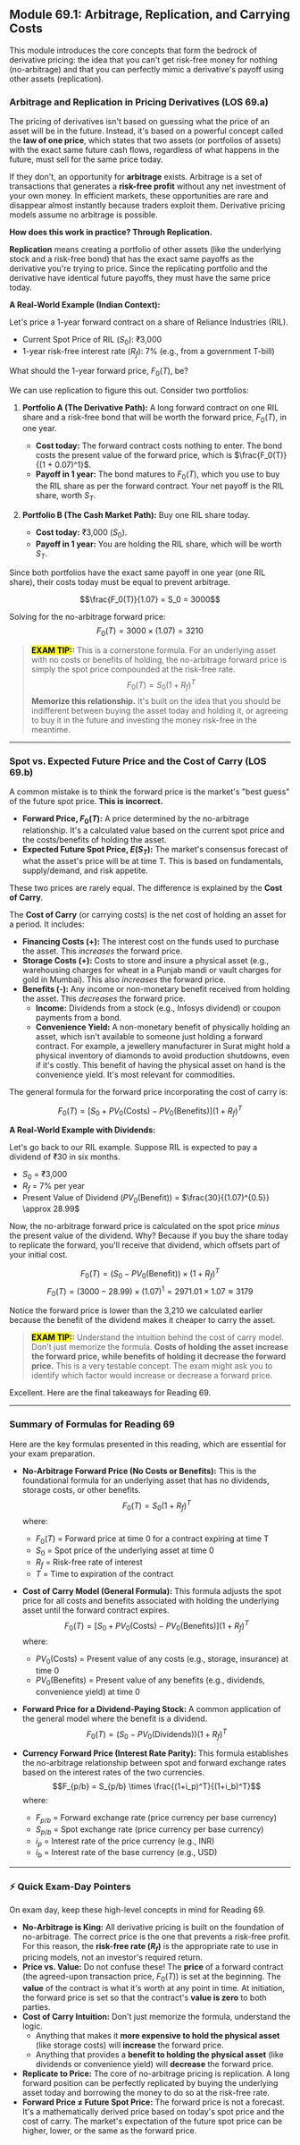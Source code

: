 ## Module 69.1: Arbitrage, Replication, and Carrying Costs

This module introduces the core concepts that form the bedrock of derivative pricing: the idea that you can't get risk-free money for nothing (no-arbitrage) and that you can perfectly mimic a derivative's payoff using other assets (replication).

### Arbitrage and Replication in Pricing Derivatives (LOS 69.a)

The pricing of derivatives isn't based on guessing what the price of an asset will be in the future. Instead, it's based on a powerful concept called the **law of one price**, which states that two assets (or portfolios of assets) with the exact same future cash flows, regardless of what happens in the future, must sell for the same price today.

If they don't, an opportunity for **arbitrage** exists. Arbitrage is a set of transactions that generates a **risk-free profit** without any net investment of your own money. In efficient markets, these opportunities are rare and disappear almost instantly because traders exploit them. Derivative pricing models assume no arbitrage is possible.

**How does this work in practice? Through Replication.**

**Replication** means creating a portfolio of other assets (like the underlying stock and a risk-free bond) that has the exact same payoffs as the derivative you're trying to price. Since the replicating portfolio and the derivative have identical future payoffs, they must have the same price today.

**A Real-World Example (Indian Context):**

Let's price a 1-year forward contract on a share of Reliance Industries (RIL).
* Current Spot Price of RIL ($S_0$): ₹3,000
* 1-year risk-free interest rate ($R_f$): 7% (e.g., from a government T-bill)

What should the 1-year forward price, $F_0(T)$, be?

We can use replication to figure this out. Consider two portfolios:

1.  **Portfolio A (The Derivative Path):** A long forward contract on one RIL share and a risk-free bond that will be worth the forward price, $F_0(T)$, in one year.
    * **Cost today:** The forward contract costs nothing to enter. The bond costs the present value of the forward price, which is $\frac{F_0(T)}{(1 + 0.07)^1}$.
    * **Payoff in 1 year:** The bond matures to $F_0(T)$, which you use to buy the RIL share as per the forward contract. Your net payoff is the RIL share, worth $S_T$.

2.  **Portfolio B (The Cash Market Path):** Buy one RIL share today.
    * **Cost today:** ₹3,000 ($S_0$).
    * **Payoff in 1 year:** You are holding the RIL share, which will be worth $S_T$.

Since both portfolios have the exact same payoff in one year (one RIL share), their costs today must be equal to prevent arbitrage.

$$\frac{F_0(T)}{1.07} = S_0 = 3000$$

Solving for the no-arbitrage forward price:
$$F_0(T) = 3000 \times (1.07) = 3210$$

> **<mark>EXAM TIP:</mark>:** This is a cornerstone formula. For an underlying asset with no costs or benefits of holding, the no-arbitrage forward price is simply the spot price compounded at the risk-free rate.
> $$F_0(T) = S_0(1 + R_f)^T$$
> **Memorize this relationship.** It's built on the idea that you should be indifferent between buying the asset today and holding it, or agreeing to buy it in the future and investing the money risk-free in the meantime.

***

### Spot vs. Expected Future Price and the Cost of Carry (LOS 69.b)

A common mistake is to think the forward price is the market's "best guess" of the future spot price. **This is incorrect.**
* **Forward Price, $F_0(T)$:** A price determined by the no-arbitrage relationship. It's a calculated value based on the current spot price and the costs/benefits of holding the asset.
* **Expected Future Spot Price, $E(S_T)$:** The market's consensus forecast of what the asset's price will be at time T. This is based on fundamentals, supply/demand, and risk appetite.

These two prices are rarely equal. The difference is explained by the **Cost of Carry**.

The **Cost of Carry** (or carrying costs) is the net cost of holding an asset for a period. It includes:
* **Financing Costs (+):** The interest cost on the funds used to purchase the asset. This *increases* the forward price.
* **Storage Costs (+):** Costs to store and insure a physical asset (e.g., warehousing charges for wheat in a Punjab mandi or vault charges for gold in Mumbai). This also *increases* the forward price.
* **Benefits (-):** Any income or non-monetary benefit received from holding the asset. This *decreases* the forward price.
    * **Income:** Dividends from a stock (e.g., Infosys dividend) or coupon payments from a bond.
    * **Convenience Yield:** A non-monetary benefit of physically holding an asset, which isn't available to someone just holding a forward contract. For example, a jewellery manufacturer in Surat might hold a physical inventory of diamonds to avoid production shutdowns, even if it's costly. This benefit of having the physical asset on hand is the convenience yield. It's most relevant for commodities.

The general formula for the forward price incorporating the cost of carry is:

$$F_0(T) = [S_0 + PV_0(\text{Costs}) - PV_0(\text{Benefits})](1 + R_f)^T$$

**A Real-World Example with Dividends:**

Let's go back to our RIL example. Suppose RIL is expected to pay a dividend of ₹30 in six months.
* $S_0$ = ₹3,000
* $R_f$ = 7% per year
* Present Value of Dividend ($PV_0(\text{Benefit})$) = $\frac{30}{(1.07)^{0.5}} \approx 28.99$

Now, the no-arbitrage forward price is calculated on the spot price *minus* the present value of the dividend. Why? Because if you buy the share today to replicate the forward, you'll receive that dividend, which offsets part of your initial cost.

$$F_0(T) = (S_0 - PV_0(\text{Benefit})) \times (1 + R_f)^T$$
$$F_0(T) = (3000 - 28.99) \times (1.07)^1 = 2971.01 \times 1.07 \approx 3179$$

Notice the forward price is lower than the 3,210 we calculated earlier because the benefit of the dividend makes it cheaper to carry the asset.

> **<mark>EXAM TIP:</mark>:** Understand the intuition behind the cost of carry model. Don't just memorize the formula. **Costs of holding the asset increase the forward price, while benefits of holding it decrease the forward price.** This is a very testable concept. The exam might ask you to identify which factor would increase or decrease a forward price.

Excellent. Here are the final takeaways for Reading 69.

***

### Summary of Formulas for Reading 69

Here are the key formulas presented in this reading, which are essential for your exam preparation.

* **No-Arbitrage Forward Price (No Costs or Benefits):**
    This is the foundational formula for an underlying asset that has no dividends, storage costs, or other benefits.
    $$F_0(T) = S_0(1 + R_f)^T$$
    where:
    * $F_0(T)$ = Forward price at time 0 for a contract expiring at time T
    * $S_0$ = Spot price of the underlying asset at time 0
    * $R_f$ = Risk-free rate of interest
    * $T$ = Time to expiration of the contract

* **Cost of Carry Model (General Formula):**
    This formula adjusts the spot price for all costs and benefits associated with holding the underlying asset until the forward contract expires.
    $$F_0(T) = [S_0 + PV_0(\text{Costs}) - PV_0(\text{Benefits})](1 + R_f)^T$$
    where:
    * $PV_0(\text{Costs})$ = Present value of any costs (e.g., storage, insurance) at time 0
    * $PV_0(\text{Benefits})$ = Present value of any benefits (e.g., dividends, convenience yield) at time 0

* **Forward Price for a Dividend-Paying Stock:**
    A common application of the general model where the benefit is a dividend.
    $$F_0(T) = (S_0 - PV_0(\text{Dividends}))(1 + R_f)^T$$

* **Currency Forward Price (Interest Rate Parity):**
    This formula establishes the no-arbitrage relationship between spot and forward exchange rates based on the interest rates of the two currencies.
    $$F_{p/b} = S_{p/b} \times \frac{(1+i_p)^T}{(1+i_b)^T}$$
    where:
    * $F_{p/b}$ = Forward exchange rate (price currency per base currency)
    * $S_{p/b}$ = Spot exchange rate (price currency per base currency)
    * $i_p$ = Interest rate of the price currency (e.g., INR)
    * $i_b$ = Interest rate of the base currency (e.g., USD)

***

### ⚡ Quick Exam-Day Pointers

On exam day, keep these high-level concepts in mind for Reading 69.

* **No-Arbitrage is King:** All derivative pricing is built on the foundation of no-arbitrage. The correct price is the one that prevents a risk-free profit. For this reason, the **risk-free rate ($R_f$)** is the appropriate rate to use in pricing models, not an investor's required return.
* **Price vs. Value:** Do not confuse these! The **price** of a forward contract (the agreed-upon transaction price, $F_0(T)$) is set at the beginning. The **value** of the contract is what it's worth at any point in time. At initiation, the forward price is set so that the contract's **value is zero** to both parties.
* **Cost of Carry Intuition:** Don't just memorize the formula, understand the logic.
    * Anything that makes it **more expensive to hold the physical asset** (like storage costs) will **increase** the forward price.
    * Anything that provides a **benefit to holding the physical asset** (like dividends or convenience yield) will **decrease** the forward price.
* **Replicate to Price:** The core of no-arbitrage pricing is replication. A long forward position can be perfectly replicated by buying the underlying asset today and borrowing the money to do so at the risk-free rate.
* **Forward Price $\neq$ Future Spot Price:** The forward price is not a forecast. It's a mathematically derived price based on today's spot price and the cost of carry. The market's expectation of the future spot price can be higher, lower, or the same as the forward price.